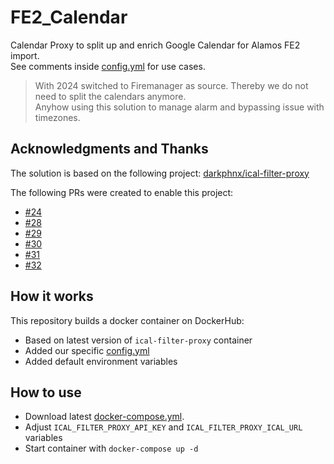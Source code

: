 # FE2_Calendar
Calendar Proxy to split up and enrich Google Calendar for Alamos FE2 import.  
See comments inside [config.yml](app/googlecalendar.yml) for use cases.

> With 2024 switched to Firemanager as source. Thereby we do not need to split the calendars anymore.  
> Anyhow using this solution to manage alarm and bypassing issue with timezones.

## Acknowledgments and Thanks
The solution is based on the following project: [darkphnx/ical-filter-proxy](https://github.com/darkphnx/ical-filter-proxy)

The following PRs were created to enable this project:
* [#24](https://github.com/darkphnx/ical-filter-proxy/pull/24)
* [#28](https://github.com/darkphnx/ical-filter-proxy/pull/28)
* [#29](https://github.com/darkphnx/ical-filter-proxy/pull/29)
* [#30](https://github.com/darkphnx/ical-filter-proxy/pull/30)
* [#31](https://github.com/darkphnx/ical-filter-proxy/pull/31)
* [#32](https://github.com/darkphnx/ical-filter-proxy/pull/32)

## How it works
This repository builds a docker container on DockerHub:
* Based on latest version of ```ical-filter-proxy``` container
* Added our specific [config.yml](app/googlecalendar.yml)
* Added default environment variables

## How to use
* Download latest [docker-compose.yml](https://github.com/odin568/FE2_Calendar/releases).
* Adjust `ICAL_FILTER_PROXY_API_KEY` and `ICAL_FILTER_PROXY_ICAL_URL` variables
* Start container with ```docker-compose up -d```
